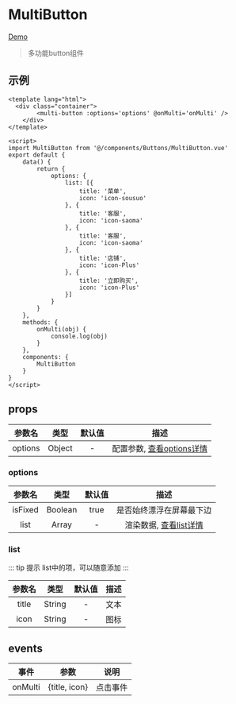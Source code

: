 # MultiButton
[Demo](http://infozx.gitee.io/infozx_temp/dist/module/multiButton.html)
> 多功能button组件

## 示例
``` vue{8}
<template lang="html">
  <div class="container">
		<multi-button :options='options' @onMulti='onMulti' />
	</div>
</template>

<script>
import MultiButton from '@/components/Buttons/MultiButton.vue'
export default {
	data() {
		return {
			options: {
				list: [{
					title: '菜单',
					icon: 'icon-sousuo'
				}, {
					title: '客服',
					icon: 'icon-saoma'
				}, {
					title: '客服',
					icon: 'icon-saoma'
				}, {
					title: '店铺',
					icon: 'icon-Plus'
				}, {
					title: '立即购买',
					icon: 'icon-Plus'
				}]
			}
		}
	},
	methods: {
		onMulti(obj) {
			console.log(obj)
		}
	},
	components: {
		MultiButton
	}
}
</script>
```
## props
|参数名|类型|默认值|描述|
|:---:|:---:|:---:|:---:|
|options|Object|-|配置参数, [查看options详情](#options)|

### options
|参数名|类型|默认值|描述|
|:---:|:---:|:---:|:---:|
|isFixed|Boolean|true|是否始终漂浮在屏幕最下边|
|list|Array|-|渲染数据, [查看list详情](#list)|

### list
::: tip 提示
list中的项，可以随意添加
:::

|参数名|类型|默认值|描述|
|:---:|:---:|:---:|:---:|
|title|String|-|文本|
|icon|String|-|图标|

## events
|事件|参数|说明|
|:---:|:---:|:---:|
|onMulti|{title, icon}|点击事件|
